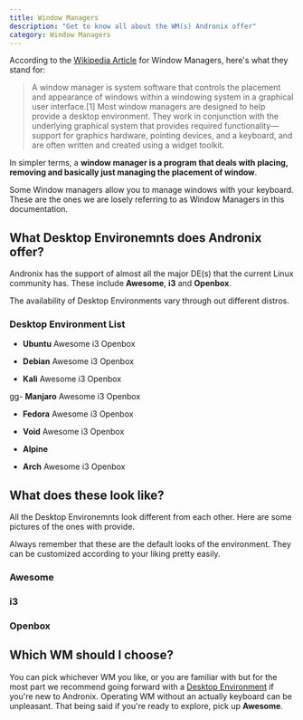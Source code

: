 ```yaml
---
title: Window Managers
description: "Get to know all about the WM(s) Andronix offer"
category: Window Managers
---
```


According to the [Wikipedia Article](https://en.wikipedia.org/wiki/Window_manager) for Window Managers, here's what they stand for:

> A window manager is system software that controls the placement and appearance of windows within a windowing system in a graphical user interface.[1] Most window managers are designed to help provide a desktop environment. They work in conjunction with the underlying graphical system that provides required functionality—support for graphics hardware, pointing devices, and a keyboard, and are often written and created using a widget toolkit.

In simpler terms, a **window manager is a program that deals with placing, removing and basically just managing the placement of window**. 


<alert type="info">Some Window managers allow you to manage windows with your keyboard. These are the ones we are losely referring to as Window Managers in this documentation.</alert>

## What Desktop Environemnts does Andronix offer?

Andronix has the support of almost all the major DE(s) that the current Linux community has. These include **Awesome**, **i3** and **Openbox**.

<alert type="warning">The availability of Desktop Environments vary through out different distros.</alert>

### Desktop Environment List

- **Ubuntu** <badge>Awesome</badge> <badge>i3</badge> <badge>Openbox</badge>

- **Debian** <badge>Awesome</badge> <badge>i3</badge> <badge>Openbox</badge>

- **Kali** <badge>Awesome</badge> <badge>i3</badge> <badge>Openbox</badge>

gg- **Manjaro** <badge>Awesome</badge> <badge>i3</badge> <badge>Openbox</badge>

- **Fedora** <badge>Awesome</badge> <badge>i3</badge> <badge>Openbox</badge>

- **Void** <badge>Awesome</badge> <badge>i3</badge> <badge>Openbox</badge>

- **Alpine**

- **Arch** <badge>Awesome</badge> <badge>i3</badge> <badge>Openbox</badge>


## What does these look like?

All the Desktop Environemnts look different from each other. Here are some pictures of the ones with provide.

<alert type="info">Always remember that these are the default looks of the environment. They can be customized according to your liking pretty easily.</alert>

### Awesome

### i3

### Openbox


## Which WM should I choose?


You can pick whichever WM you like, or you are familiar with but for the most part we recommend going forward with a [Desktop Environment](../desktop-enviroments) if you're new to Andronix. Operating WM without an actually keyboard can be unpleasant. That being said if you're ready to explore, pick up **Awesome**.



